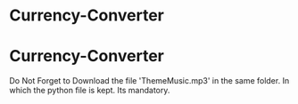# Currency-Converter
# Currency-Converter
Do Not Forget to Download the file 'ThemeMusic.mp3' in the same folder.
In which the python file is kept.
Its mandatory.
